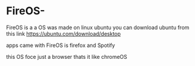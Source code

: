 # FireOS-
FireOS is a a OS was made on linux ubuntu you can download ubuntu from this link https://ubuntu.com/download/desktop

apps came with FireOS is firefox and Spotify 

this OS foce just a browser thats it like chromeOS



